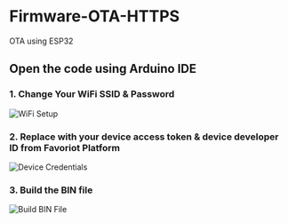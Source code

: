 # Firmware-OTA-HTTPS  
OTA using ESP32  

## Open the code using Arduino IDE  

### 1. Change Your WiFi SSID & Password  

![WiFi Setup](https://github.com/user-attachments/assets/2131c380-01d9-420c-adcf-582afe7eeb31)  

### 2. Replace with your device access token & device developer ID from Favoriot Platform  

![Device Credentials](https://github.com/user-attachments/assets/a5005c2f-c49a-44c5-b0f4-c808c1c7e0ed)  

### 3. Build the BIN file  

![Build BIN File](https://github.com/user-attachments/assets/1cdf4fb4-4c07-4601-9676-4a7edbe03f98)  
